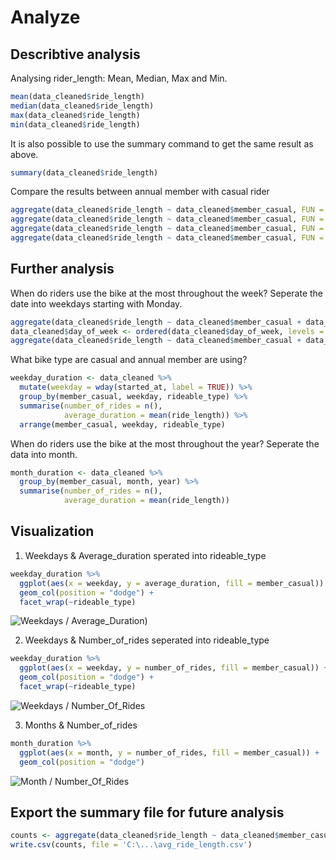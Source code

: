 # Analyze 
## Describtive analysis

Analysing rider_length: Mean, Median, Max and Min.

``` R
mean(data_cleaned$ride_length)
median(data_cleaned$ride_length)
max(data_cleaned$ride_length)
min(data_cleaned$ride_length)
```
It is also possible to use the summary command to get the same result as above.
```R
summary(data_cleaned$ride_length)
```

Compare the results between annual member with casual rider 
```R
aggregate(data_cleaned$ride_length ~ data_cleaned$member_casual, FUN = mean)
aggregate(data_cleaned$ride_length ~ data_cleaned$member_casual, FUN = median)
aggregate(data_cleaned$ride_length ~ data_cleaned$member_casual, FUN = max)
aggregate(data_cleaned$ride_length ~ data_cleaned$member_casual, FUN = min)
```

## Further analysis

When do riders use the bike at the most throughout the week?
Seperate the date into weekdays starting with Monday. 
```R
aggregate(data_cleaned$ride_length ~ data_cleaned$member_casual + data_cleaned$day_of_week, FUN = mean)
data_cleaned$day_of_week <- ordered(data_cleaned$day_of_week, levels = c("Montag", "Dienstag", "Mittwoch", "Donnerstag", "Freitag", "Samstag", "Sonntag"))
aggregate(data_cleaned$ride_length ~ data_cleaned$member_casual + data_cleaned$day_of_week, FUN = mean)
```

What bike type are casual and annual member are using?
```R
weekday_duration <- data_cleaned %>% 
  mutate(weekday = wday(started_at, label = TRUE)) %>% 
  group_by(member_casual, weekday, rideable_type) %>% 
  summarise(number_of_rides = n(),
            average_duration = mean(ride_length)) %>% 
  arrange(member_casual, weekday, rideable_type) 
``` 

When do riders use the bike at the most throughout the year?
Seperate the data into month.
```R
month_duration <- data_cleaned %>% 
  group_by(member_casual, month, year) %>% 
  summarise(number_of_rides = n(),
            average_duration = mean(ride_length))
``` 


## Visualization 
1. Weekdays & Average_duration sperated into rideable_type
```R
weekday_duration %>% 
  ggplot(aes(x = weekday, y = average_duration, fill = member_casual)) +
  geom_col(position = "dodge") + 
  facet_wrap(~rideable_type)
```
![Weekdays / Average_Duration](https://user-images.githubusercontent.com/67735327/142462340-33794c97-f344-4dde-b3ee-723fbcc7600a.png))


2. Weekdays & Number_of_rides seperated into rideable_type
```R 
weekday_duration %>% 
  ggplot(aes(x = weekday, y = number_of_rides, fill = member_casual)) +
  geom_col(position = "dodge") + 
  facet_wrap(~rideable_type)
```
![Weekdays / Number_Of_Rides](https://user-images.githubusercontent.com/67735327/142462526-e6317f38-c49c-4504-8a6a-589e58f2a4ab.png)

3. Months & Number_of_rides 
```R
month_duration %>% 
  ggplot(aes(x = month, y = number_of_rides, fill = member_casual)) +
  geom_col(position = "dodge") 
```
![Month / Number_Of_Rides](https://user-images.githubusercontent.com/67735327/142462619-e98b5c4a-b6f2-4d64-bfdb-b5572b709728.png)


## Export the summary file for future analysis
```R
counts <- aggregate(data_cleaned$ride_length ~ data_cleaned$member_casual + data_cleaned$day_of_week, FUN = mean)
write.csv(counts, file = 'C:\...\avg_ride_length.csv')
```



